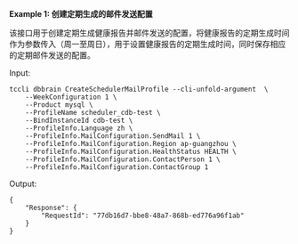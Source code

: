 **Example 1: 创建定期生成的邮件发送配置**

该接口用于创建定期生成健康报告并邮件发送的配置，将健康报告的定期生成时间作为参数传入（周一至周日），用于设置健康报告的定期生成时间，同时保存相应的定期邮件发送的配置。

Input: 

```
tccli dbbrain CreateSchedulerMailProfile --cli-unfold-argument  \
    --WeekConfiguration 1 \
    --Product mysql \
    --ProfileName scheduler_cdb-test \
    --BindInstanceId cdb-test \
    --ProfileInfo.Language zh \
    --ProfileInfo.MailConfiguration.SendMail 1 \
    --ProfileInfo.MailConfiguration.Region ap-guangzhou \
    --ProfileInfo.MailConfiguration.HealthStatus HEALTH \
    --ProfileInfo.MailConfiguration.ContactPerson 1 \
    --ProfileInfo.MailConfiguration.ContactGroup 1
```

Output: 
```
{
    "Response": {
        "RequestId": "77db16d7-bbe8-48a7-868b-ed776a96f1ab"
    }
}
```

